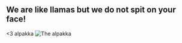 ## We are like llamas but we do not spit on your face! 
<3 alpakka
 ![The alpakka](https://labso.github.com/alpakka/alpaca2.jpg)
